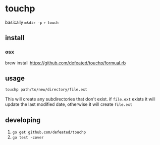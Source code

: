 # touchp

basically `mkdir -p` + `touch`

## install

### osx

brew install https://github.com/defeated/touchp/formual.rb

## usage

```sh
touchp path/to/new/directory/file.ext
```

This will create any subdirectories that don't exist. if `file.ext` exists it
will update the last modified date, otherwise it will create `file.ext`

## developing

  1. `go get github.com/defeated/touchp`
  2. `go test -cover`
